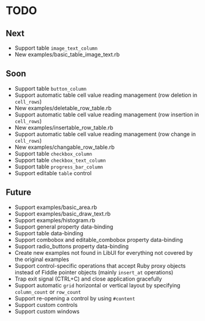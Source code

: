 # TODO

## Next

- Support table `image_text_column`
- New examples/basic_table_image_text.rb

## Soon

- Support table `button_column`
- Support automatic table cell value reading management (row deletion in `cell_rows`)
- New examples/deletable_row_table.rb
- Support automatic table cell value reading management (row insertion in `cell_rows`)
- New examples/insertable_row_table.rb
- Support automatic table cell value reading management (row change in `cell_rows`)
- New examples/changable_row_table.rb
- Support table `checkbox_column`
- Support table `checkbox_text_column`
- Support table `progress_bar_column`
- Support editable `table` control

## Future

- Support examples/basic_area.rb
- Support examples/basic_draw_text.rb
- Support examples/histogram.rb
- Support general property data-binding
- Support table data-binding
- Support combobox and editable_combobox property data-binding
- Support radio_buttons property data-binding
- Create new examples not found in LibUI for everything not covered by the original examples
- Support control-specific operations that accept Ruby proxy objects instead of Fiddle pointer objects (mainly `insert_at` operations)
- Trap exit signal (CTRL+C) and close application gracefully
- Support automatic `grid` horizontal or vertical layout by specifying `column_count` or `row_count`
- Support re-opening a control by using `#content`
- Support custom controls
- Support custom windows
